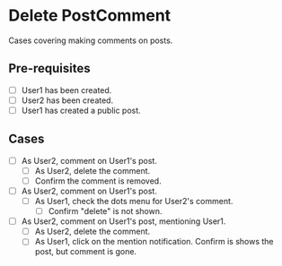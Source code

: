 # Delete PostComment 

Cases covering making comments on posts.

## Pre-requisites

- [ ] User1 has been created.
- [ ] User2 has been created.
- [ ] User1 has created a public post.

## Cases

- [ ] As User2, comment on User1's post.
    - [ ] As User2, delete the comment.
    - [ ] Confirm the comment is removed.

- [ ] As User2, comment on User1's post.
    - [ ] As User1, check the dots menu for User2's comment.
        - [ ] Confirm "delete" is not shown.

- [ ] As User2, comment on User1's post, mentioning User1.
    - [ ] As User2, delete the comment.
    - [ ] As User1, click on the mention notification. Confirm is shows the post, but comment is gone.
